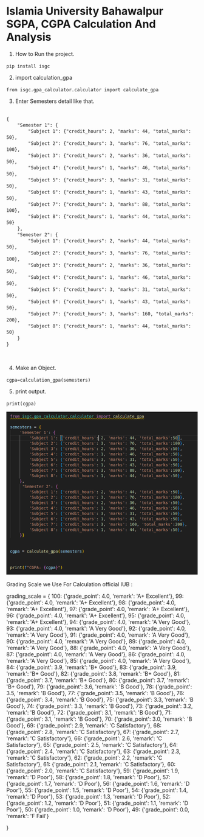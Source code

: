 # Islamia University Bahawalpur SGPA, CGPA Calculation And Analysis

1. How to Run the project.

`pip install isgc`

2. import calculation_gpa

`from isgc.gpa_calculator.calculator import calculate_gpa`


3. Enter Semesters detail like that.


<div>
    <pre>
        <code id="semesters" class="json">
{
    "Semester 1": {
        "Subject 1": {"credit_hours": 2, "marks": 44, "total_marks": 50},
        "Subject 2": {"credit_hours": 3, "marks": 76, "total_marks": 100},
        "Subject 3": {"credit_hours": 2, "marks": 36, "total_marks": 50},
        "Subject 4": {"credit_hours": 1, "marks": 46, "total_marks": 50},
        "Subject 5": {"credit_hours": 3, "marks": 31, "total_marks": 50},
        "Subject 6": {"credit_hours": 1, "marks": 43, "total_marks": 50},
        "Subject 7": {"credit_hours": 3, "marks": 88, "total_marks": 100},
        "Subject 8": {"credit_hours": 1, "marks": 44, "total_marks": 50}
    },
    "Semester 2": {
        "Subject 1": {"credit_hours": 2, "marks": 44, "total_marks": 50},
        "Subject 2": {"credit_hours": 3, "marks": 76, "total_marks": 100},
        "Subject 3": {"credit_hours": 2, "marks": 36, "total_marks": 50},
        "Subject 4": {"credit_hours": 1, "marks": 46, "total_marks": 50},
        "Subject 5": {"credit_hours": 3, "marks": 31, "total_marks": 50},
        "Subject 6": {"credit_hours": 1, "marks": 43, "total_marks": 50},
        "Subject 7": {"credit_hours": 3, "marks": 160, "total_marks": 200},
        "Subject 8": {"credit_hours": 1, "marks": 44, "total_marks": 50}
    }
}
        </code>
    </pre>
</div>


4. Make an Object.

`cgpa=calculation_gpa(semesters)`

5. print output.

`print(cgpa)`

![Full Code](image.png)


Grading Scale we Use For Calculation official IUB :

grading_scale = {
        100: {'grade_point': 4.0, 'remark': 'A+ Excellent'},
        99: {'grade_point': 4.0, 'remark': 'A+ Excellent'},
        98: {'grade_point': 4.0, 'remark': 'A+ Excellent'},
        97: {'grade_point': 4.0, 'remark': 'A+ Excellent'},
        96: {'grade_point': 4.0, 'remark': 'A+ Excellent'},
        95: {'grade_point': 4.0, 'remark': 'A+ Excellent'},
        94: {'grade_point': 4.0, 'remark': 'A Very Good'},
        93: {'grade_point': 4.0, 'remark': 'A Very Good'},
        92: {'grade_point': 4.0, 'remark': 'A Very Good'},
        91: {'grade_point': 4.0, 'remark': 'A Very Good'},
        90: {'grade_point': 4.0, 'remark': 'A Very Good'},
        89: {'grade_point': 4.0, 'remark': 'A Very Good'},
        88: {'grade_point': 4.0, 'remark': 'A Very Good'},
        87: {'grade_point': 4.0, 'remark': 'A Very Good'},
        86: {'grade_point': 4.0, 'remark': 'A Very Good'},
        85: {'grade_point': 4.0, 'remark': 'A Very Good'},
        84: {'grade_point': 3.9, 'remark': 'B+ Good'},
        83: {'grade_point': 3.9, 'remark': 'B+ Good'},
        82: {'grade_point': 3.8, 'remark': 'B+ Good'},
        81: {'grade_point': 3.7, 'remark': 'B+ Good'},
        80: {'grade_point': 3.7, 'remark': 'B+ Good'},
        79: {'grade_point': 3.6, 'remark': 'B Good'},
        78: {'grade_point': 3.5, 'remark': 'B Good'},
        77: {'grade_point': 3.5, 'remark': 'B Good'},
        76: {'grade_point': 3.4, 'remark': 'B Good'},
        75: {'grade_point': 3.3, 'remark': 'B Good'},
        74: {'grade_point': 3.3, 'remark': 'B Good'},
        73: {'grade_point': 3.2, 'remark': 'B Good'},
        72: {'grade_point': 3.1, 'remark': 'B Good'},
        71: {'grade_point': 3.1, 'remark': 'B Good'},
        70: {'grade_point': 3.0, 'remark': 'B Good'},
        69: {'grade_point': 2.9, 'remark': 'C Satisfactory'},
        68: {'grade_point': 2.8, 'remark': 'C Satisfactory'},
        67: {'grade_point': 2.7, 'remark': 'C Satisfactory'},
        66: {'grade_point': 2.6, 'remark': 'C Satisfactory'},
        65: {'grade_point': 2.5, 'remark': 'C Satisfactory'},
        64: {'grade_point': 2.4, 'remark': 'C Satisfactory'},
        63: {'grade_point': 2.3, 'remark': 'C Satisfactory'},
        62: {'grade_point': 2.2, 'remark': 'C Satisfactory'},
        61: {'grade_point': 2.1, 'remark': 'C Satisfactory'},
        60: {'grade_point': 2.0, 'remark': 'C Satisfactory'},
        59: {'grade_point': 1.9, 'remark': 'D Poor'},
        58: {'grade_point': 1.8, 'remark': 'D Poor'},
        57: {'grade_point': 1.7, 'remark': 'D Poor'},
        56: {'grade_point': 1.6, 'remark': 'D Poor'},
        55: {'grade_point': 1.5, 'remark': 'D Poor'},
        54: {'grade_point': 1.4, 'remark': 'D Poor'},
        53: {'grade_point': 1.3, 'remark': 'D Poor'},
        52: {'grade_point': 1.2, 'remark': 'D Poor'},
        51: {'grade_point': 1.1, 'remark': 'D Poor'},
        50: {'grade_point': 1.0, 'remark': 'D Poor'},
        49: {'grade_point': 0.0, 'remark': 'F Fail'}

}